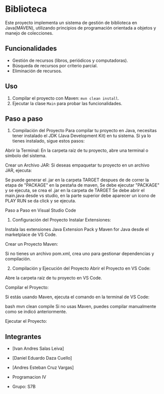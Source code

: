 # Biblioteca

Este proyecto implementa un sistema de gestión de biblioteca en Java(MAVEN), utilizando principios de programación orientada a objetos y manejo de colecciones.

## Funcionalidades

- Gestión de recursos (libros, periódicos y computadoras).
- Búsqueda de recursos por criterio parcial.
- Eliminación de recursos.

## Uso

1. Compilar el proyecto con Maven: `mvn clean install`.
2. Ejecutar la clase `Main` para probar las funcionalidades.

## Paso a paso

1. Compilación del Proyecto
Para compilar tu proyecto en Java, necesitas tener instalado el JDK (Java Development Kit) en tu sistema. Si ya lo tienes instalado, sigue estos pasos:

Abrir la Terminal: En la carpeta raíz de tu proyecto, abre una terminal o símbolo del sistema.


Crear un Archivo JAR:
Si deseas empaquetar tu proyecto en un archivo JAR, ejecuta:


Se puede generar el .jar en la carpeta TARGET
despues de de correr la etapa de "PACKAGE" en la pestaña de maven,
Se debe ejecutar  "PACKAGE" y se ejecuta, se crea el .jar en la carpeta de TARGET
Se debe abrir  el main.java desde vs studio, en la parte superior debe aparecer un icono
de PLAY RUN se da click y se ejecuta.


Paso a Paso en Visual Studio Code
1. Configuración del Proyecto
Instalar Extensiones:

Instala las extensiones Java Extension Pack y Maven for Java desde el marketplace de VS Code.

Crear un Proyecto Maven:

Si no tienes un archivo pom.xml, crea uno para gestionar dependencias y compilación.

2. Compilación y Ejecución del Proyecto
Abrir el Proyecto en VS Code:

Abre la carpeta raíz de tu proyecto en VS Code.

Compilar el Proyecto:

Si estás usando Maven, ejecuta el comando en la terminal de VS Code:

bash
mvn clean compile
Si no usas Maven, puedes compilar manualmente como se indicó anteriormente.

Ejecutar el Proyecto:


## Integrantes

- [Ivan Andres Salas Leiva]
- [Daniel Eduardo Daza Cuello]
- [Andres Esteban Cruz Vargas]

- Programacion IV
- Grupo: S7B